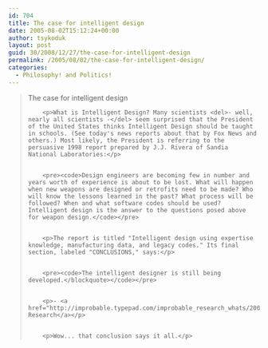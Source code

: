 ```yaml
---
id: 704
title: The case for intelligent design
date: 2005-08-02T15:12:24+00:00
author: tsykoduk
layout: post
guid: 30/2008/12/27/the-case-for-intelligent-design
permalink: /2005/08/02/the-case-for-intelligent-design/
categories:
  - Philosophy! and Politics!
---
```

<blockquote>The case for intelligent design

		<p>What is Intelligent Design? Many scientists <del>- well, nearly all scientists -</del> seem surprised that the President of the United States thinks Intelligent Design should be taught in schools. (See today's news reports about that by Fox News and others.) Most likely, the President is referring to the persuasive 1998 report prepared by J.J. Rivera of Sandia National Laboratories:</p>


		<pre><code>Design engineers are becoming few in number and years worth of experience is about to be lost. What will happen when new weapons are designed or retrofits need to be made? Who will know the lessons learned in the past? What process will be followed? When and what software codes should be used? Intelligent design is the answer to the questions posed above for weapon design.</code></pre>


		<p>The report is titled "Intelligent design using expertise knowledge, manufacturing data, and legacy codes." Its final section, labeled "CONCLUSIONS," says:</p>


		<pre><code>The intelligent designer is still being developed.</blockquote></code></pre>


		<p>- <a href="http://improbable.typepad.com/improbable_research_whats/2005/08/the_case_for_in.html">Improbable Research</a></p>


		<p>Wow... that conclusion says it all.</p>